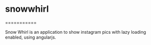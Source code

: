 # snowwhirl
===========

Snow Whirl is an application to show instagram pics with lazy loading enabled, using angularjs.